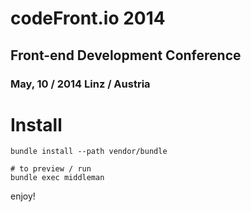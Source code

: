# codeFront.io 2014
## Front-end Development Conference
### May, 10 / 2014 Linz / Austria

# Install

    bundle install --path vendor/bundle
    
    # to preview / run
    bundle exec middleman

enjoy!